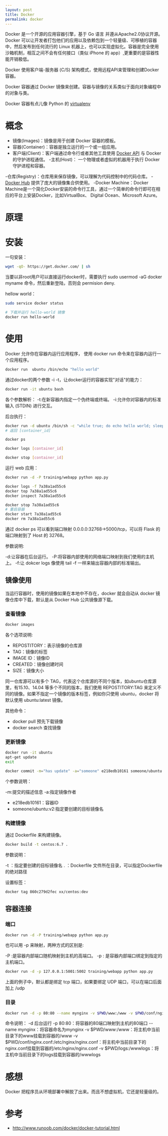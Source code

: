 ```yaml
---
layout: post
title: Docker
permalink: docker
---
```


Docker 是一个开源的应用容器引擎，基于 Go 语言 并遵从Apache2.0协议开源。Docker 可以让开发者打包他们的应用以及依赖包到一个轻量级、可移植的容器中，然后发布到任何流行的 Linux 机器上，也可以实现虚拟化。容器是完全使用沙箱机制，相互之间不会有任何接口（类似 iPhone 的 app）,更重要的是容器性能开销极低。

Docker 使用客户端-服务器 (C/S) 架构模式，使用远程API来管理和创建Docker容器。

Docker 容器通过 Docker 镜像来创建。容器与镜像的关系类似于面向对象编程中的对象与类。

Docker 容器有点儿像 Python 的 [virtualenv](https://github.com/pypa/virtualenv)

# 概念

- 镜像(Images)：镜像是用于创建 Docker 容器的模板。
- 容器(Container)：容器是独立运行的一个或一组应用。
- 客户端(Client)：客户端通过命令行或者其他工具使用 [Docker API](https://docs.docker.com/reference/api/docker_remote_api) 与 Docker 的守护进程通信。
-主机(Host)： 一个物理或者虚拟的机器用于执行 Docker 守护进程和容器。

-仓库(Registry)：仓库用来保存镜像，可以理解为代码控制中的代码仓库。
-[Docker Hub](https://hub.docker.com) 提供了庞大的镜像集合供使用。
-Docker Machine：Docker Machine是一个简化Docker安装的命令行工具，通过一个简单的命令行即可在相应的平台上安装Docker，比如VirtualBox、 Digital Ocean、Microsoft Azure。

# 原理



# 安装

一句安装：

```bash
wget -qO- https://get.docker.com/ | sh
```

当要以非root用户可以直接运行docker时，需要执行 sudo usermod -aG docker myname 命令，然后重新登陆，否则会 permision deny.

hellow world：

```bash
sudo service docker status

# 下载并运行 hello-world 镜像
docker run hello-world
```

# 使用
Docker 允许你在容器内运行应用程序， 使用 docker run 命令来在容器内运行一个应用程序。

```bash
docker run  ubuntu /bin/echo "hello world"
```

通过docker的两个参数 -i -t，让docker运行的容器实现"对话"的能力：

```bash
docker run -it ubuntu bash
```

各个参数解析：
-t:在新容器内指定一个伪终端或终端。
-i:允许你对容器内的标准输入 (STDIN) 进行交互。

后台执行：

```bash
docker run -d ubuntu /bin/sh -c "while true; do echo hello world; sleep 1; done"
# 返回 [container_id]

docker ps

docker logs [container_id]

docker stop [container_id]
```

运行 web 应用：

```bash
docker run -d -P training/webapp python app.py

docker logs -f 7a38a1ad55c6
docker top 7a38a1ad55c6
docker inspect 7a38a1ad55c6

docker stop 7a38a1ad55c6
# 重启容器
docker start 7a38a1ad55c6
docker rm 7a38a1ad55c6
```

通过 docker ps 可以看到端口映射  0.0.0.0:32768->5000/tcp，可以将 Flask 的端口映射到了 Host 的 32768。

参数说明:

-d:让容器在后台运行。
-P:将容器内部使用的网络端口映射到我们使用的主机上。
-f:让 dokcer logs 像使用 tail -f 一样来输出容器内部的标准输出。

## 镜像使用
当运行容器时，使用的镜像如果在本地中不存在，docker 就会自动从 docker 镜像仓库中下载，默认是从 Docker Hub 公共镜像源下载。

### 查看镜像

```bash
docker images
```

各个选项说明:

- REPOSTITORY：表示镜像的仓库源
- TAG：镜像的标签
- IMAGE ID：镜像ID
- CREATED：镜像创建时间
- SIZE：镜像大小

同一仓库源可以有多个 TAG，代表这个仓库源的不同个版本，如ubuntu仓库源里，有15.10、14.04 等多个不同的版本，我们使用 REPOSTITORY:TAG 来定义不同的镜像。如果不指定一个镜像的版本标签，例如你只使用 ubuntu，docker 将默认使用 ubuntu:latest 镜像。

其他命令：

- docker pull 预先下载镜像
- docker search 查找镜像

### 更新镜像

```bash
docker run -it ubuntu
apt-get update
exit

docker commit -m="has update" -a="someone" e218edb10161 someone/ubuntu:v2
```

个参数说明：

-m:提交的描述信息
-a:指定镜像作者
- e218edb10161：容器ID
- someone/ubuntu:v2:指定要创建的目标镜像名


### 构建镜像
通过 Dockerfile 来构建镜像。

```bash
docker build -t centos:6.7 .
```

参数说明：

-t ：指定要创建的目标镜像名
. ：Dockerfile 文件所在目录，可以指定Dockerfile 的绝对路径

设置标签：

```bash
docker tag 860c279d2fec xx/centos:dev
```

## 容器连接

### 端口

```bash
docker run -d -P training/webapp python app.py
```

也可以用 -p 来映射，两种方式的区别是:

-P :是容器内部端口随机映射到主机的高端口。
-p : 是容器内部端口绑定到指定的主机端口。

```bash
docker run -d -p 127.0.0.1:5001:5002 training/webapp python app.py
```

上面的例子中，默认都是绑定 tcp 端口，如果要绑定 UDP 端口，可以在端口后面加上 /udp

### 目录

```bash
docker run -d -p 80:80 --name mynginx -v $PWD/www:/www -v $PWD/conf/nginx.conf:/etc/nginx/nginx.conf -v $PWD/logs:/wwwlogs nginx
```

命令说明：
-d 后台运行
-p 80:80：将容器的80端口映射到主机的80端口
--name mynginx：将容器命名为mynginx
-v $PWD/www:/www：将主机中当前目录下的www挂载到容器的/www
-v $PWD/conf/nginx.conf:/etc/nginx/nginx.conf：将主机中当前目录下的nginx.conf挂载到容器的/etc/nginx/nginx.conf
-v $PWD/logs:/wwwlogs：将主机中当前目录下的logs挂载到容器的/wwwlogs

# 感想
Docker 把程序员从环境部署中解脱了出来。而且不想虚拟机，它还是轻量级的。

# 参考
- http://www.runoob.com/docker/docker-tutorial.html
